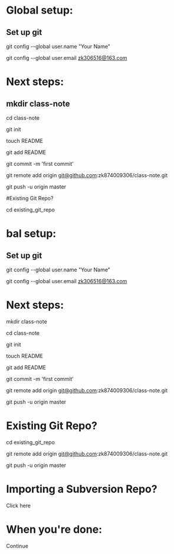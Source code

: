 # Global setup:
 
## Set up git
   git config --global user.name "Your Name"

   git config --global user.email zk306516@163.com


# Next steps:
  
## mkdir class-note

   cd class-note

   git init

   touch README

   git add README

   git commit -m 'first commit'

   git remote add origin git@github.com:zk874009306/class-note.git

   git push -u origin master


#Existing Git Repo?
  
  cd existing_git_repo

# bal setup:

## Set up git

   git config --global user.name "Your Name"

   git config --global user.email zk306516@163.com
        

# Next steps:

   mkdir class-note

   cd class-note

   git init

   touch README

   git add README

   git commit -m 'first commit'

   git remote add origin git@github.com:zk874009306/class-note.git

   git push -u origin master
      

# Existing Git Repo?

   cd existing_git_repo

   git remote add origin git@github.com:zk874009306/class-note.git

   git push -u origin master
      

# Importing a Subversion Repo?

   Click here
      

# When you're done:

   Continue


